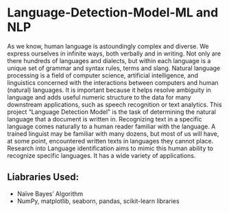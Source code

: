 # Language-Detection-Model-ML and NLP
As we know, human language is astoundingly complex and diverse. We express ourselves in infinite ways, both verbally and in writing. Not only are there hundreds of languages and dialects, but within each language is a unique set of grammar and syntax rules, terms and slang. Natural language processing is a field of computer science, artificial intelligence, and linguistics concerned with the interactions between computers and human (natural) languages. It is important because it helps resolve ambiguity in language and adds useful numeric structure to the data for many downstream applications, such as speech recognition or text analytics. This project “Language Detection Model" is the task of determining the natural language that a document is written in. Recognizing text in a specific language comes naturally to a human reader familiar with the language. A trained linguist may be familiar with many dozens, but most of us will have, at some point, encountered written texts in languages they cannot place. Research into Language identification aims to mimic this human ability to recognize specific languages. It has a wide variety of applications.

## Liabraries Used:
- Naïve Bayes’ Algorithm
- NumPy, matplotlib, seaborn, pandas, scikit-learn libraries
